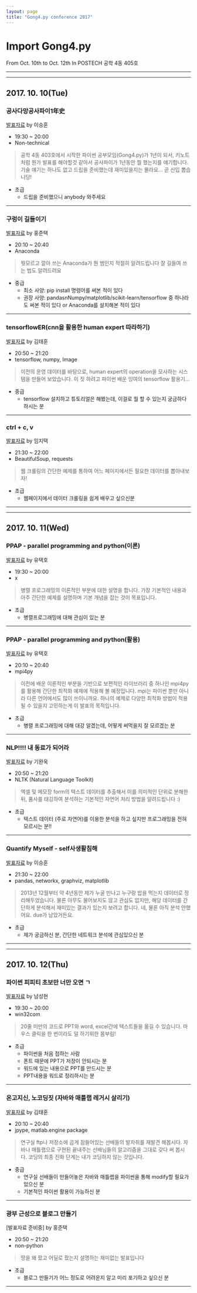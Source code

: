 ```yaml
---
layout: page
title: "Gong4.py conference 2017"
---
```


# Import Gong4.py

From Oct. 10th to Oct. 12th
In POSTECH 공학 4동 405호

---
---

## 2017. 10. 10(Tue)

### 공사다망공사파이1年史

[발표자료](https://www.slideshare.net/ssuser6caf39/ss-80611481) by 이승훈

- 19:30 ~ 20:00
- Non-technical

>공학 4동 403호에서 시작한 파이썬 공부모임(Gong4.py)가 1년이 되서,
>키노트처럼 뭔가 발표를 해야할것 같아서
>공사파이가 1년동안 뭘 했는지를 얘기합니다.
>기술 얘기는 하나도 없고 드립을 준비했는데
>재미있을지는 몰라요...
>곧 신입 뽑습니당!

- 초급
  - 드립을 준비했으니 anybody 와주세요

---

### 구렁이 길들이기

[발표자료](https://www.slideshare.net/ssuser6caf39/anaconda-80611303) by 홍준택

- 20:10 ~ 20:40
- Anaconda

>뭣모르고 깔아 쓰는 Anaconda가 뭔 뱀인지 적절히 알려드립니다
>잘 길들여 쓰는 법도 알려드려요

- 중급
  - 최소 사양: pip install 명령어를 써본 적이 있다
  - 권장 사양: pandasnNumpy/matplotlib/scikit-learn/tensorflow 중 하나라도 써본 적이 있다 or Anaconda를 설치해본 적이 있다

---

### tensorflowER(cnn을 활용한 human expert 따라하기)

[발표자료](https://www.slideshare.net/ssuser6caf39/4-1-80639086) by 김태훈

- 20:50 ~ 21:20
- tensorflow, numpy, Image

>이전의 운영 데이터를 바탕으로, human expert의 operation을
>모사하는 시스템을 만들어 보았습니다.
>이 짓 하려고 파이썬 배운 잉여의 tensorflow 활용기…

- 중급
  - tensorflow 설치하고 튜토리얼은 해봤는데, 이걸로 뭘 할 수 있는지 궁금하다 하시는 분

---

### ctrl + c, v

[발표자료](https://www.slideshare.net/ssuser6caf39/ctrlc-v) by 임지택

- 21:30 ~ 22:00
- BeautifulSoup, requests

>웹 크롤링의 간단한 예제를 통하여
>어느 페이지에서든 필요한 데이터를 뽑아내보자!

- 초급
  - 웹페이지에서 데이터 크롤링을 쉽게 배우고 싶으신분

---
---

## 2017. 10. 11(Wed)

### PPAP - parallel programming and python(이론)

[발표자료](https://www.slideshare.net/ssuser6caf39/ppapparallel-programming-and-python-1) by 유택호

- 19:30 ~ 20:00
- x

>병렬 프로그래밍의 이론적인 부분에 대한 설명을 합니다.
>가장 기본적인 내용과 아주 간단한 예제를 설명하며
>기본 개념을 잡는 것이 목표입니다.

- 초급
  - 병렬프로그래밍에 대해 관심이 있는 분

---

### PPAP - parallel programming and python(활용)

[발표자료](https://www.slideshare.net/ssuser6caf39/ppapparallel-programming-and-python-2) by 유택호

- 20:10 ~ 20:40
- mpi4py

>이전에 배운 이론적인 부분을 기반으로 보편적인 라이브러리 중 하나인
>mpi4py를 활용해 간단한 최적화 예제에 적용해 볼 예정입니다.
>mpi는 파이썬 뿐만 아니라 다른 언어에서도 많이 쓰이니까요.
>하나의 예제로 다양한 최적화 방법이 적용될 수 있을지 고민하는게
>이 발표의 목적입니다.

- 초급
  - 병렬 프로그래밍에 대해 대강 알겠는데, 어떻게 써먹을지 잘 모르겠는 분

---

### NLP!!!! 내 동료가 되어라

[발표자료](https://www.slideshare.net/secret/Ao2NlapmJFJF0O) by 기완욱

- 20:50 ~ 21:20
- NLTK (Natural Language Toolkit)

>엑셀 및 메모장 form의 텍스트 데이터를 추출해서
>이를 의미적인 단위로 분해한 뒤, 품사를 태깅하여 분석하는
>기본적인 자연어 처리 방법을 알려드립니다 :)

- 초급
  - 텍스트 데이터 (주로 자연어)를 이용한 분석을 하고 싶지만 프로그래밍을 전혀 모르시는 분!!

---

### Quantify Myself - self사생활침해

[발표자료](https://www.slideshare.net/ssuser6caf39/quantify-myself-self) by 이승훈

- 21:30 ~ 22:00
- pandas, networkx, graphviz, matplotlib

>2013년 12월부터 약 4년동안 제가 누굴 만나고
>누구랑 밥을 먹는지 데이터로 정리해두었습니다.
>물론 아무도 물어보지도 않고 관심도 없지만,
>해당 데이터를 간단하게 분석해서
>재미있는 결과가 있는지 보려고 합니다.
>네, 물론 아직 분석 안했어요.
>due가 남았거든요.

- 초급
  - 제가 궁금하신 분, 간단한 네트워크 분석에 관심있으신 분

---
---

## 2017. 10. 12(Thu)

### 파이썬 피피티 초보만 너만 오면 ㄱ

[발표자료](https://www.slideshare.net/ssuser6caf39/ss-80611329) by 남성현

- 19:30 ~ 20:00
- win32com

>20줄 미만의 코드로 PPT와 word, excel간에
>텍스트들을 옮길 수 있습니다.
>마우스 클릭을 한 번이라도 덜 하기위한 몸부림!

- 초급
  - 파이썬을 처음 접하는 사람
  - 폰트 때문에 PPT가 저장이 안되시는 분
  - 워드에 있는 내용으로 PPT를 만드시는 분
  - PPT내용을 워드로 정리하시는 분

---

### 온고지신, 노코딩짓 (자바와 매틀랩 레거시 살리기)

[발표자료](https://www.slideshare.net/ssuser6caf39/ss-80639109) by 김태훈

- 20:10 ~ 20:40
- jpype, matlab.engine package

>연구실 ftp나 저장소에 곱게 잠들어있는
>선배들의 발자취를 재발견 해봅시다.
>자바나 매틀랩으로 구현된
>끝내주는 선배님들의 알고리즘을 그대로 갖다 써 봅시다.
>코딩의 최종 진화 단계는 내가 코딩하지 않는 것입니다.

- 중급
  - 연구실 선배들이 만들어놓은 자바와 매틀랩을 파이썬을 통해 modify할 필요가 있으신 분
  - 기본적인 파이썬 활용이 가능하신 분

---

### 광부 근성으로 블로그 만들기

[발표자료 준비중] by 홍준택

- 20:50 ~ 21:20
- non-python

>땅을 왜 팠고 어딜로 팠는지 설명하는 재미없는 발표입니다

- 초급
  - 블로그 만들기가 어느 정도로 어려운지 알고 미리 포기하고 싶으신 분

---